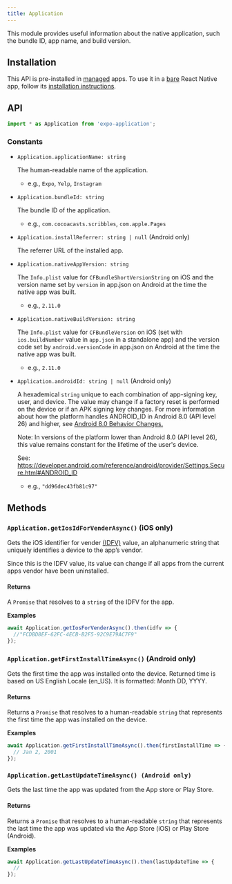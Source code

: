 ```yaml
---
title: Application
---
```


This module provides useful information about the native application, such the bundle ID, app name, and build version.

## Installation

This API is pre-installed in [managed](../../introduction/managed-vs-bare/#managed-workflow) apps. To use it in a [bare](../../introduction/managed-vs-bare/#bare-workflow) React Native app, follow its [installation instructions](https://github.com/expo/expo/tree/master/packages/expo-device).

## API

```js
import * as Application from 'expo-application';
```

### Constants

- `Application.applicationName: string`

  The human-readable name of the application.

  - e.g., `Expo`, `Yelp`, `Instagram`

- `Application.bundleId: string`

  The bundle ID of the application.

  - e.g., `com.cocoacasts.scribbles`, `com.apple.Pages`

- `Application.installReferrer: string | null` (Android only)

  The referrer URL of the installed app.

- `Application.nativeAppVersion: string`

  The `Info.plist` value for `CFBundleShortVersionString` on iOS and the version name set by `version` in app.json on Android at the time the native app was built.

  - e.g., `2.11.0`

- `Application.nativeBuildVersion: string`

  The `Info.plist` value for `CFBundleVersion` on iOS (set with `ios.buildNumber` value in `app.json` in a standalone app) and the version code set by `android.versionCode` in app.json on Android at the time the native app was built.

  - e.g., `2.11.0`

- `Application.androidId: string | null` (Android only)

  A hexademical `string` unique to each combination of app-signing key, user, and device. The value may change if a factory reset is performed on the device or if an APK signing key changes. For more information about how the platform handles ANDROID_ID in Android 8.0 (API level 26) and higher, see [Android 8.0 Behavior Changes.](https://developer.android.com/about/versions/oreo/android-8.0-changes.html#privacy-all)

  Note: In versions of the platform lower than Android 8.0 (API level 26), this value remains constant for the lifetime of the user's device.

  See: https://developer.android.com/reference/android/provider/Settings.Secure.html#ANDROID_ID

  - e.g., `"dd96dec43fb81c97"`

## Methods

### `Application.getIosIdForVenderAsync()` (iOS only)

Gets the iOS identifier for vender [(IDFV)](https://developer.apple.com/documentation/uikit/uidevice/1620059-identifierforvendor) value, an alphanumeric string that uniquely identifies a device to the app’s vendor.

Since this is the IDFV value, its value can change if all apps from the current apps vendor have been uninstalled.

#### Returns

A `Promise` that resolves to a `string` of the IDFV for the app.

**Examples**

```js
await Application.getIosForVenderAsync().then(idfv => {
  //"FCDBD8EF-62FC-4ECB-B2F5-92C9E79AC7F9"
});
```

### `Application.getFirstInstallTimeAsync()` (Android only)

Gets the first time the app was installed onto the device. Returned time is based on US English Locale (en_US). It is formatted: Month DD, YYYY.

#### Returns

Returns a `Promise` that resolves to a human-readable `string` that represents the first time the app was installed on the device.

**Examples**

```js
await Application.getFirstInstallTimeAsync().then(firstInstallTime => {
  // Jan 2, 2001
});
```

### `Application.getLastUpdateTimeAsync() (Android only)`

Gets the last time the app was updated from the App store or Play Store.

#### Returns

Returns a `Promise` that resolves to a human-readable `string` that represents the last time the app was updated via the App Store (iOS) or Play Store (Android).

**Examples**

```js
await Application.getLastUpdateTimeAsync().then(lastUpdateTime => {
  //
});
```
